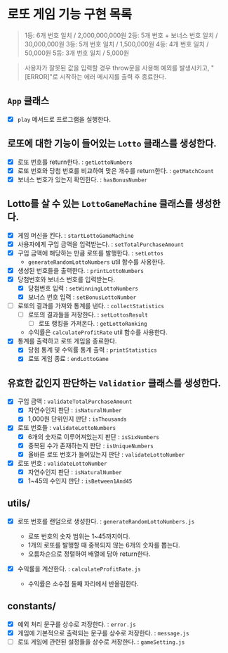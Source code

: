 # 로또 게임 기능 구현 목록

> 1등: 6개 번호 일치 / 2,000,000,000원
> 2등: 5개 번호 + 보너스 번호 일치 / 30,000,000원
> 3등: 5개 번호 일치 / 1,500,000원
> 4등: 4개 번호 일치 / 50,000원
> 5등: 3개 번호 일치 / 5,000원

> 사용자가 잘못된 값을 입력할 경우 throw문을 사용해 예외를 발생시키고, "[ERROR]"로 시작하는 에러 메시지를 출력 후 종료한다.

## `App` 클래스

- [x] `play` 메서드로 프로그램을 실행한다.

## 로또에 대한 기능이 들어있는 `Lotto` 클래스를 생성한다.

- [x] 로또 번호를 return한다. : `getLottoNumbers`
- [x] 로또 번호와 당첨 번호를 비교하여 맞은 개수를 return한다. : `getMatchCount`
- [x] 보너스 번호가 있는지 확인한다. : `hasBonusNumber`

## Lotto를 살 수 있는 `LottoGameMachine` 클래스를 생성한다.

- [x] 게임 머신을 킨다. : `startLottoGameMachine`
- [x] 사용자에게 구입 금액을 입력받는다. : `setTotalPurchaseAmount`
- [x] 구입 금액에 해당하는 만큼 로또를 발행한다. : `setLottos`
  - `generateRandomLottoNumbers` util 함수를 사용한다.
- [x] 생성된 번호들을 출력한다. : `printLottoNumbers`
- [x] 당첨번호와 보너스 번호를 입력받는다.
  - [x] 당첨번호 입력 : `setWinningLottoNumbers`
  - [x] 보너스 번호 입력 : `setBonusLottoNumber`
- [ ] 로또의 결과를 가져와 통계를 낸다. : `collectStatistics`
  - [ ] 로또의 결과들을 저장한다. : `setLottosResult`
    - [ ] 로또 랭킹을 가져온다. : `getLottoRanking`
  - 수익률은 `calculateProfitRate` util 함수를 사용한다.
- [x] 통계를 출력하고 로또 게임을 종료한다.
  - [x] 당첨 통계 및 수익률 통계 출력 : `printStatistics`
  - [x] 로또 게임 종료 : `endLottoGame`

## 유효한 값인지 판단하는 `Validatior` 클래스를 생성한다.

- [x] 구입 금액 : `validateTotalPurchaseAmount`
  - [x] 자연수인지 판단 : `isNaturalNumber`
  - [x] 1,000원 단위인지 판단 : `isThousands`
- [x] 로또 번호들 : `validateLottoNumbers`
  - [x] 6개의 숫자로 이루어져있는지 판단 : `isSixNumbers`
  - [x] 중복된 수가 존재하는지 판단 : `isUniqueNumbers`
  - [x] 올바른 로또 번호가 들어있는지 판단 : `validateLottoNumber`
- [x] 로또 번호 : `validateLottoNumber`
  - [x] 자연수인지 판단 : `isNaturalNumber`
  - [x] 1~45의 수인지 판단 : `isBetween1And45`

## utils/

- [x] 로또 번호를 랜덤으로 생성한다. : `generateRandomLottoNumbers.js`

  - 로또 번호의 숫자 범위는 1~45까지이다.
  - 1개의 로또를 발행할 때 중복되지 않는 6개의 숫자를 뽑는다.
  - 오름차순으로 정렬하여 배열에 담아 return한다.

- [x] 수익률을 계산한다. : `calculateProfitRate.js`
  - 수익률은 소수점 둘째 자리에서 반올림한다.

## constants/

- [x] 예외 처리 문구를 상수로 저장한다. : `error.js`
- [x] 게임에 기본적으로 출력되는 문구를 상수로 저장한다. : `message.js`
- [ ] 로또 게임에 관련된 설정들을 상수로 저장한다. : `gameSetting.js`
